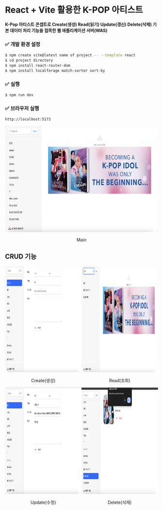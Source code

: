 # React + Vite 활용한 K-POP 아티스트

**K-Pop 아티스트 콘셉트로 Create(생성) Read(읽기) Update(갱신) Delete(삭제) 기본 데이터 처리 기능을 접목한 웹 애플리케이션 서버(WAS)**

### ✅ 개발 환경 설정
```bash
$ npm create vite@latest name of project -- --template react
$ cd project directory
$ npm install react-router-dom
$ npm install localforage match-sorter sort-by
```

### ✅ 실행
```bash
$ npm run dev
```

### ✅ 브라우저 실행
```
http://localhost:5173
```

<div style="center; text-align: center">
<img src="./static/home.png" width="700" height="350" alt="main">
<p>Main</p>
</div>


## CRUD 기능

<div style="float: left; width: 50%; text-align: center;">
    <img src="./static/create.png" width="700" height="350 alt="Create">
    <p>Create(생성)</p>
</div>

<div style="float: right; width: 50%; text-align: center;">
    <img src="./static/read.png" width="700" height="350" alt="Read">
    <p>Read(조회)</p>
</div>

<div style="float: left; width: 50%; text-align: center;">
    <img src="./static/update.png" width="700" height="350" alt="Update">
    <p>Update(수정)</p>
</div>

<div style="float: right; width: 50%; text-align: center;">
    <img src="./static/delete.png" width="700" height="350" alt="Delete">
    <p>Delete(삭제)</p>
</div>

<div style="clear: both;"></div>
